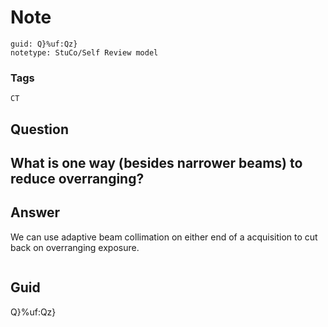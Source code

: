 # Note
```
guid: Q}%uf:Qz}
notetype: StuCo/Self Review model
```

### Tags
```
CT
```

## Question
<h2>What is one way (besides narrower beams) to reduce overranging?</h2>

## Answer
<section>
<p>We can use adaptive beam collimation on either end of a acquisition to cut back on overranging exposure. </p>
<p><img alt="" src="71B85D17-9D23-4BA4-9C84-2A99932C23DE.png"/></p>


</section>

## Guid
Q}%uf:Qz}
